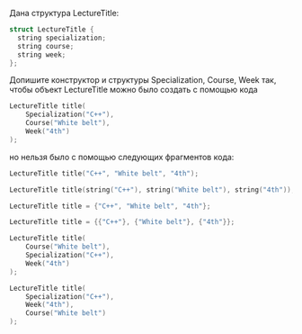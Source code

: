 Дана структура LectureTitle:

```cpp
struct LectureTitle {
  string specialization;
  string course;
  string week;
};
```
Допишите конструктор и структуры Specialization, Course, Week так, чтобы объект LectureTitle можно было создать с помощью кода

```cpp
LectureTitle title(
    Specialization("C++"),
    Course("White belt"),
    Week("4th")
);
```

но нельзя было с помощью следующих фрагментов кода:

```cpp
LectureTitle title("C++", "White belt", "4th");

LectureTitle title(string("C++"), string("White belt"), string("4th"));

LectureTitle title = {"C++", "White belt", "4th"};

LectureTitle title = {{"C++"}, {"White belt"}, {"4th"}};

LectureTitle title(
    Course("White belt"),
    Specialization("C++"),
    Week("4th")
);

LectureTitle title(
    Specialization("C++"),
    Week("4th"),
    Course("White belt")
);

```
